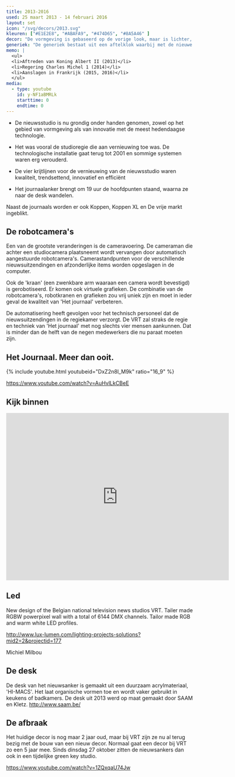 ```yaml
---
title: 2013-2016
used: 25 maart 2013 - 14 februari 2016
layout: set
icon: "/svg/decors/2013.svg"
kleuren: ["#E1E2E8", "#ABAFA9", "#474D65", "#8A5A46" ]
decor: "De vormgeving is gebaseerd op de vorige look, maar is lichter, soberder en duidelijker. De set is door een open muur gescheiden in twee delen."
generiek: "De generiek bestaat uit een aftelklok waarbij met de nieuwe robotcamera's door de studio wordt gereden. De 3D grafiek toont een grote cijfer per journaal."
memo: |
  <ul>
  <li>Aftreden van Koning Albert II (2013)</li>
  <li>Regering Charles Michel 1 (2014)</li>
  <li>Aanslagen in Frankrijk (2015, 2016)</li>
  </ul>
media:
  - type: youtube
    id: y-NF1aBMRLk
    starttime: 0
    endtime: 0
---
```


* De nieuwsstudio is nu grondig onder handen genomen, zowel op het gebied van vormgeving als van innovatie met de meest hedendaagse technologie.

* Het was vooral de studioregie die aan vernieuwing toe was. De technologische installatie gaat terug tot 2001 en sommige systemen waren erg verouderd.

* De vier krijtlijnen voor de vernieuwing van de nieuwsstudio waren kwaliteit, trendsettend, innovatief en efficiënt

* Het journaalanker brengt om 19 uur de hoofdpunten staand, waarna ze naar de desk wandelen. 

 Naast de journaals worden er ook Koppen, Koppen XL en De vrije markt ingeblikt.

<div class="alt grid-pad">

<h2>De robotcamera's</h2>

Een van de grootste veranderingen is de cameravoering. De cameraman die achter een studiocamera plaatsneemt wordt vervangen door automatisch aangestuurde robotcamera's. Camerastandpunten voor de verschillende nieuwsuitzendingen en afzonderlijke items worden opgeslagen in de computer.

Ook de 'kraan' (een zwenkbare arm waaraan een camera wordt bevestigd) is gerobotiseerd. Er komen ook virtuele grafieken. De combinatie van de robotcamera's, robotkranen en grafieken zou vrij uniek zijn en moet in ieder geval de kwaliteit van 'Het journaal' verbeteren.

De automatisering heeft gevolgen voor het technisch personeel dat de nieuwsuitzendingen in de regiekamer verzorgt. De VRT zal straks de regie en techniek van 'Het journaal' met nog slechts vier mensen aankunnen. Dat is minder dan de helft van de negen medewerkers die nu paraat moeten zijn.
</div>

## Het Journaal. Meer dan ooit.

{% include youtube.html youtubeid="DxZ2n8l_M9k" ratio="16_9" %}

https://www.youtube.com/watch?v=AuHvlLkCBeE

## Kijk binnen

<div class="videoWrapper ratio_16_9">
  <iframe src="https://www.google.com/maps/embed?pb=!1m0!3m2!1snl!2sus!4v1487494129330!6m8!1m7!1se4hloXv5cLoAAAQJMs8ZPw!2m2!1d50.8530639143582!2d4.402332282731777!3f148.45!4f7.25!5f0.4000000000000002" width="600" height="450" frameborder="0" style="border:0" allowfullscreen></iframe>
</div>

## Led

New design of the Belgian national television news studios VRT. Tailer made RGBW powerpixel wall with a total of 6144 DMX channels. Tailor made RGB and warm white LED profiles.

http://www.lux-lumen.com/lighting-projects-solutions?mid2=2&projectid=177

Michiel Milbou

## De desk

De desk van het nieuwsanker is gemaakt uit een duurzaam acrylmateriaal, 'HI-MACS'. Het laat organische vormen toe en wordt vaker gebruikt in keukens of badkamers. De desk uit 2013 werd op maat gemaakt door SAAM en Kletz. http://www.saam.be/

## De afbraak

Het huidige decor is nog maar 2 jaar oud, maar bij VRT zijn ze nu al terug bezig met de bouw van een nieuw decor. Normaal gaat een decor bij VRT zo een 5 jaar mee.
Sinds dinsdag 27 oktober zitten de nieuwsankers dan ook in een tijdelijke green key studio.

https://www.youtube.com/watch?v=1ZQxqaU74Jw
